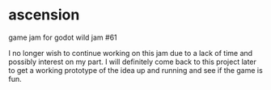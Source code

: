 # ascension
game jam for godot wild jam #61

I no longer wish to continue working on this jam due to a lack of time and possibly interest on my part.
I will definitely come back to this project later to get a working prototype of the idea up and running and see if the game
is fun.
